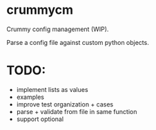 # crummycm

Crummy config management (WIP).

Parse a config file against custom python objects.


# TODO:
- implement lists as values
- examples
- improve test organization + cases
- parse + validate from file in same function
- support optional